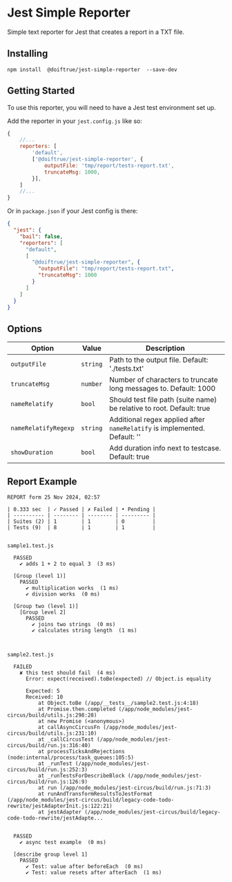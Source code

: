 Jest Simple Reporter
==================
Simple text reporter for Jest that creates a report in a TXT file.


Installing
----------
```shell
npm install  @doiftrue/jest-simple-reporter  --save-dev
```


Getting Started
---------------
To use this reporter, you will need to have a Jest test environment set up.

Add the reporter in your `jest.config.js` like so:

```js
{
	//...
	reporters: [
		'default',
		['@doiftrue/jest-simple-reporter', {
			outputFile: 'tmp/report/tests-report.txt',
			truncateMsg: 1000,
		}],
	]
	//...
}
```

Or in `package.json` if your Jest config is there:
```json
{
  "jest": {
    "bail": false,
    "reporters": [
      "default",
      [
        "@doiftrue/jest-simple-reporter", {
          "outputFile": "tmp/report/tests-report.txt",
          "truncateMsg": 1000
        }
      ]
    ]
  }
}
```


Options
-------

| Option               | Value    | Description                                                               |
|----------------------|----------|---------------------------------------------------------------------------|
| `outputFile`         | `string` | Path to the output file. Default: './tests.txt'                           |
| `truncateMsg`        | `number` | Number of characters to truncate long messages to. Default: 1000          |
| `nameRelatify`       | `bool`   | Should test file path (suite name) be relative to root. Default: true     |
| `nameRelatifyRegexp` | `string` | Additional regex applied after `nameRelatify` is implemented. Default: '' |
| `showDuration`       | `bool`   | Add duration info next to testcase. Default: true                         |



Report Example
--------------
```text
REPORT form 25 Nov 2024, 02:57

| 0.333 sec  | ✓ Passed | ✗ Failed | • Pending |
| ---------- | -------- | -------- | --------- |
| Suites (2) | 1        | 1        | 0         |
| Tests (9)  | 8        | 1        | 1         |


sample1.test.js

  PASSED
    ✔ adds 1 + 2 to equal 3  (3 ms)

  [Group (level 1)]
    PASSED
      ✔ multiplication works  (1 ms)
      ✔ division works  (0 ms)

  [Group two (level 1)]
    [Group level 2]
      PASSED
        ✔ joins two strings  (0 ms)
        ✔ calculates string length  (1 ms)



sample2.test.js

  FAILED
    ✘ this test should fail  (4 ms)
      Error: expect(received).toBe(expected) // Object.is equality

      Expected: 5
      Received: 10
          at Object.toBe (/app/__tests__/sample2.test.js:4:18)
          at Promise.then.completed (/app/node_modules/jest-circus/build/utils.js:298:28)
          at new Promise (<anonymous>)
          at callAsyncCircusFn (/app/node_modules/jest-circus/build/utils.js:231:10)
          at _callCircusTest (/app/node_modules/jest-circus/build/run.js:316:40)
          at processTicksAndRejections (node:internal/process/task_queues:105:5)
          at _runTest (/app/node_modules/jest-circus/build/run.js:252:3)
          at _runTestsForDescribeBlock (/app/node_modules/jest-circus/build/run.js:126:9)
          at run (/app/node_modules/jest-circus/build/run.js:71:3)
          at runAndTransformResultsToJestFormat (/app/node_modules/jest-circus/build/legacy-code-todo-rewrite/jestAdapterInit.js:122:21)
          at jestAdapter (/app/node_modules/jest-circus/build/legacy-code-todo-rewrite/jestAdapte...


  PASSED
    ✔ async test example  (0 ms)

  [describe group level 1]
    PASSED
      ✔ Test: value after beforeEach  (0 ms)
      ✔ Test: value resets after afterEach  (1 ms)
```
